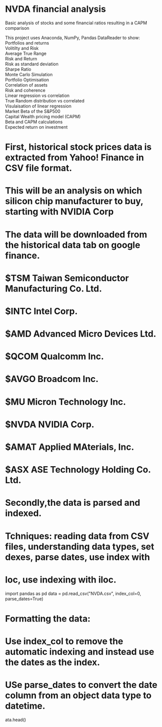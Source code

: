# NVDA financial analysis
Basic analysis of stocks and some financial ratios resulting in a CAPM comparison
<p>This project uses Anaconda, NumPy, Pandas DataReader to show:<br>
Portfolios and returns<br>
Volitilty and Risk<br>
Average True Range<br>
Risk and Return<br>
Risk as standard deviation<br>
Sharpe Ratio<br>
Monte Carlo Simulation<br>
Portfolio Optimisation<br>
Correlation of assets<br>
Risk and coherence<br>
Linear regression vs correlation<br>
True Random distribution vs correlated<br>
Visulaisation of linear regression<br>
Market Beta of the S&P500<br>
Capital Wealth pricing model (CAPM)<br>
Beta and CAPM calculations<br>
Expected return on investment</p>

# First, historical stock prices data is extracted from Yahoo! Finance in CSV file format. 
# This will be an analysis on which silicon chip manufacturer to buy, starting with NVIDIA Corp
# The data will be downloaded from the historical data tab on google finance.
# $TSM Taiwan Semiconductor Manufacturing Co. Ltd.
# $INTC Intel Corp.
# $AMD Advanced Micro Devices Ltd.
# $QCOM Qualcomm Inc.
# $AVGO Broadcom Inc.
# $MU Micron Technology Inc.
# $NVDA NVIDIA Corp.
# $AMAT Applied MAterials, Inc.
# $ASX ASE Technology Holding Co. Ltd.
# Secondly,the data is parsed and indexed.

# Tchniques: reading data from CSV files, understanding data types, set dexes, parse dates, use index with
# loc, use indexing with iloc.

import pandas as pd
data = pd.read_csv("NVDA.csv", index_col=0, parse_dates=True)
# Formatting the data:
# Use index_col to remove the automatic indexing and instead use the dates as the index.
# USe parse_dates to convert the date column from an object data type to datetime.
ata.head()
